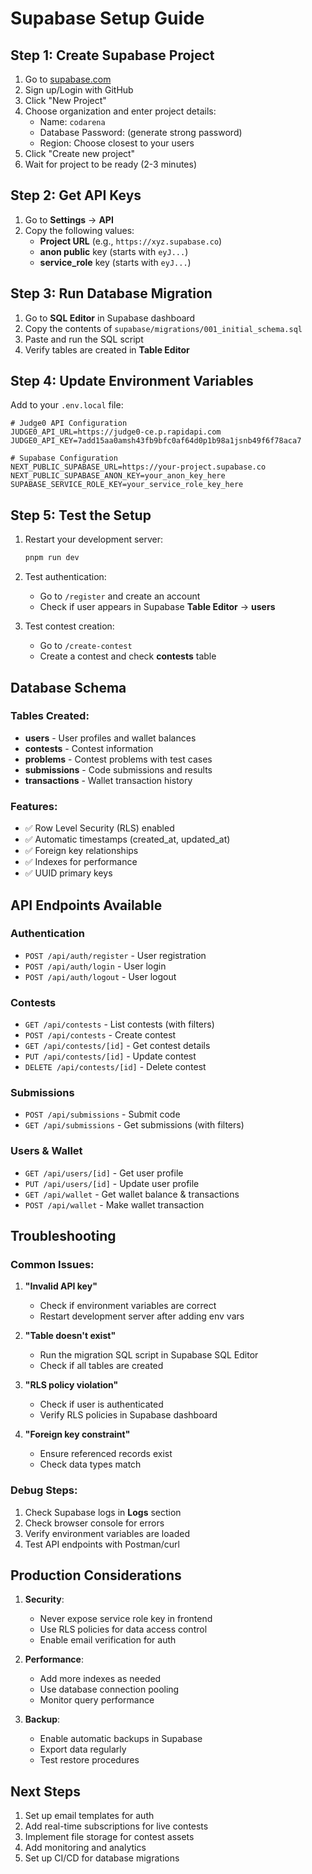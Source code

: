 # Supabase Setup Guide

## Step 1: Create Supabase Project

1. Go to [supabase.com](https://supabase.com)
2. Sign up/Login with GitHub
3. Click "New Project"
4. Choose organization and enter project details:
   - Name: `codarena`
   - Database Password: (generate strong password)
   - Region: Choose closest to your users
5. Click "Create new project"
6. Wait for project to be ready (2-3 minutes)

## Step 2: Get API Keys

1. Go to **Settings** → **API**
2. Copy the following values:
   - **Project URL** (e.g., `https://xyz.supabase.co`)
   - **anon public** key (starts with `eyJ...`)
   - **service_role** key (starts with `eyJ...`)

## Step 3: Run Database Migration

1. Go to **SQL Editor** in Supabase dashboard
2. Copy the contents of `supabase/migrations/001_initial_schema.sql`
3. Paste and run the SQL script
4. Verify tables are created in **Table Editor**

## Step 4: Update Environment Variables

Add to your `.env.local` file:

```env
# Judge0 API Configuration
JUDGE0_API_URL=https://judge0-ce.p.rapidapi.com
JUDGE0_API_KEY=7add15aa0amsh43fb9bfc0af64d0p1b98a1jsnb49f6f78aca7

# Supabase Configuration
NEXT_PUBLIC_SUPABASE_URL=https://your-project.supabase.co
NEXT_PUBLIC_SUPABASE_ANON_KEY=your_anon_key_here
SUPABASE_SERVICE_ROLE_KEY=your_service_role_key_here
```

## Step 5: Test the Setup

1. Restart your development server:
   ```bash
   pnpm run dev
   ```

2. Test authentication:
   - Go to `/register` and create an account
   - Check if user appears in Supabase **Table Editor** → **users**

3. Test contest creation:
   - Go to `/create-contest`
   - Create a contest and check **contests** table

## Database Schema

### Tables Created:
- **users** - User profiles and wallet balances
- **contests** - Contest information
- **problems** - Contest problems with test cases
- **submissions** - Code submissions and results
- **transactions** - Wallet transaction history

### Features:
- ✅ Row Level Security (RLS) enabled
- ✅ Automatic timestamps (created_at, updated_at)
- ✅ Foreign key relationships
- ✅ Indexes for performance
- ✅ UUID primary keys

## API Endpoints Available

### Authentication
- `POST /api/auth/register` - User registration
- `POST /api/auth/login` - User login
- `POST /api/auth/logout` - User logout

### Contests
- `GET /api/contests` - List contests (with filters)
- `POST /api/contests` - Create contest
- `GET /api/contests/[id]` - Get contest details
- `PUT /api/contests/[id]` - Update contest
- `DELETE /api/contests/[id]` - Delete contest

### Submissions
- `POST /api/submissions` - Submit code
- `GET /api/submissions` - Get submissions (with filters)

### Users & Wallet
- `GET /api/users/[id]` - Get user profile
- `PUT /api/users/[id]` - Update user profile
- `GET /api/wallet` - Get wallet balance & transactions
- `POST /api/wallet` - Make wallet transaction

## Troubleshooting

### Common Issues:

1. **"Invalid API key"**
   - Check if environment variables are correct
   - Restart development server after adding env vars

2. **"Table doesn't exist"**
   - Run the migration SQL script in Supabase SQL Editor
   - Check if all tables are created

3. **"RLS policy violation"**
   - Check if user is authenticated
   - Verify RLS policies in Supabase dashboard

4. **"Foreign key constraint"**
   - Ensure referenced records exist
   - Check data types match

### Debug Steps:

1. Check Supabase logs in **Logs** section
2. Check browser console for errors
3. Verify environment variables are loaded
4. Test API endpoints with Postman/curl

## Production Considerations

1. **Security**:
   - Never expose service role key in frontend
   - Use RLS policies for data access control
   - Enable email verification for auth

2. **Performance**:
   - Add more indexes as needed
   - Use database connection pooling
   - Monitor query performance

3. **Backup**:
   - Enable automatic backups in Supabase
   - Export data regularly
   - Test restore procedures

## Next Steps

1. Set up email templates for auth
2. Add real-time subscriptions for live contests
3. Implement file storage for contest assets
4. Add monitoring and analytics
5. Set up CI/CD for database migrations

